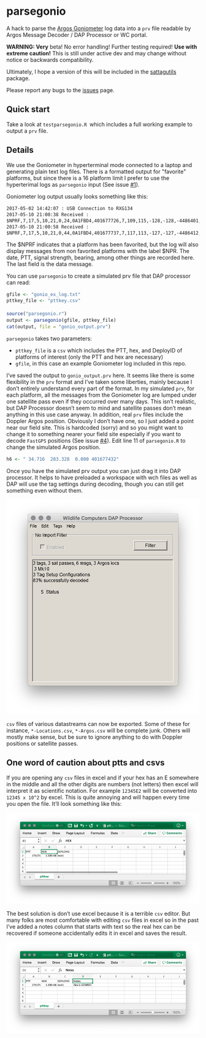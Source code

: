 # parsegonio
A hack to parse the [Argos Goniometer](https://www.clsamerica.com/argos-goniometer) log data into a `prv` file readable by Argos Message Decoder / DAP Processor or WC portal.

**WARNING: Very** beta! No error handling! Further testing required! **Use with extreme caution!** This is still under active dev and may change without notice or backwards compatibility. 

Ultimately, I hope a version of this will be included in the [sattagutils](https://github.com/williamcioffi/sattagutils) package.

Please report any bugs to the [issues](https://github.com/williamcioffi/parsegonio/issues) page. 

## Quick start

Take a look at `testparsegonio.R `which includes a full working example to output a `prv` file.

## Details

We use the Goniometer in hyperterminal mode connected to a laptop and generating plain text log files. There is a formatted output for "favorite" platforms, but since there is a 16 platform limit I prefer to use the hyperterimal logs as `parsegonio` input (See issue [#1](https://github.com/williamcioffi/parsegonio/issues/1)).

Goniometer log output usually looks something like this:

```
2017-05-02 14:42:07 : USB Connection to RXG134
2017-05-10 21:00:38 Received : $NPRF,7,17,5,10,21,0,24,0A1FBD4,401677726,7,109,115,-128,-128,-4486401,2133099,10,192,D4049D095018019931F7F4B00960508485440003B6567FC0*46
2017-05-10 21:00:58 Received : $NPRF,7,17,5,10,21,0,44,0A1FBD4,401677737,7,117,113,-127,-127,-4486412,2133177,2,192,D4040555502CF64C3207F4A009605084854000027FC00000*01
```

The $NPRF indicates that a platform has been favorited, but the log will also display messages from non favorited platforms with the label $NPR. The date, PTT, signal strength, bearing, among other things are recorded here. The last field is the data message.

You can use `parsegonio` to create a simulated prv file that DAP processor can read:

```r
gfile <- "gonio_ex_log.txt"
pttkey_file <- "pttkey.csv"

source("parsegonio.r")
output <- parsegonio(gfile, pttkey_file)
cat(output, file = "gonio_output.prv")
```

`parsegonio` takes two parameters: 
- `pttkey_file` is a `csv` which includes the PTT, hex, and DeployID of platforms of interest (only the PTT and hex are necessary)
- `gfile`, in this case an example Goniometer log included in this repo.

I’ve saved the output to `gonio_output.prv` here. It seems like there is some flexibility in the `prv` format and I’ve taken some liberties, mainly because I don’t entirely understand every part of the format. In my simulated `prv`, for each platform, all the messages from the Goniometer log are lumped under one satellite pass even if they occurred over many days. This isn’t realistic, but DAP Processor doesn’t seem to mind and satellite passes don’t mean anything in this use case anyway. In addition, real `prv` files include the Doppler Argos position. Obviously I don’t have one, so I just added a point near our field site. This is hardcoded (sorry) and so you might want to change it to something nearer your field site especially if you want to decode `FastGPS` positions (See issue [#4](https://github.com/williamcioffi/parsegonio/issues/4)). Edit line 11 of `parsegonio.R` to change the simulated Argos position.

```r
h6 <- " 34.716  283.328  0.000 401677432"
```

Once you have the simulated prv output you can just drag it into DAP processor. It helps to have preloaded a workspace with wch files as well as DAP will use the tag settings during decoding, though you can still get something even without them.

![](docs/images/dap_ex.png)

`csv` files of various datastreams can now be exported. Some of these for instance, `*-Locations.csv`, `*-Argos.csv` will be complete junk. Others will mostly make sense, but be sure to ignore anything to do with Doppler positions or satellite passes.

## One word of caution about ptts and csvs

If you are opening any `csv` files in excel and if your hex has an E somewhere in the middle and all the other digits are numbers (not letters) then excel will interpret it as scientific notation. For example `12345E2` will be converted into `12345 x 10^2` by excel. This is quite annoying and will happen every time you open the file. It’ll look something like this:

![](docs/images/badhex.png)

The best solution is don’t use excel because it is a terrible `csv` editor. But many folks are most comfortable with editing `csv` files in excel so in the past I’ve added a notes column that starts with text so the real hex can be recovered if someone accidentally edits it in excel and saves the result.

![](docs/images/savedhex.png)


